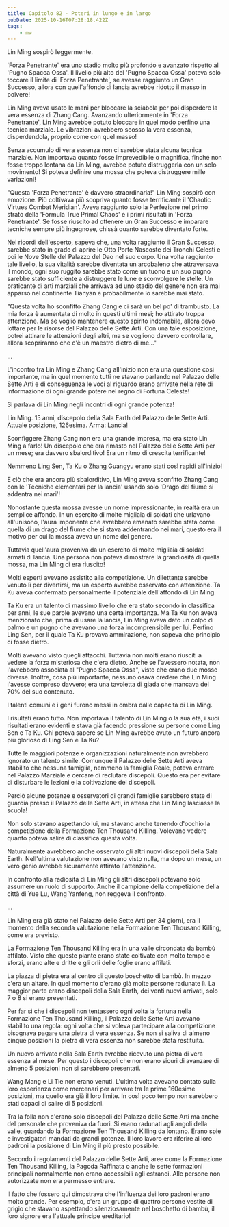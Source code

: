 ```yaml
---
title: Capitolo 82 - Poteri in lungo e in largo
pubDate: 2025-10-16T07:28:18.422Z
tags:
    - mw
---
```



Lin Ming sospirò leggermente.


'Forza Penetrante' era uno stadio molto più profondo e avanzato rispetto al 'Pugno Spacca Ossa'.
Il livello più alto del 'Pugno Spacca Ossa' poteva solo toccare il limite di 'Forza Penetrante', se avesse raggiunto un Gran Successo, allora con quell'affondo di lancia avrebbe ridotto il masso in polvere!


Lin Ming aveva usato le mani per bloccare la sciabola per poi disperdere la vera essenza di Zhang Cang. Avanzando ulteriormente in 'Forza Penetrante', Lin Ming avrebbe potuto bloccare in quel modo perfino una tecnica marziale.
Le vibrazioni avrebbero scosso la vera essenza, disperdendola, proprio come con quel masso!


Senza accumulo di vera essenza non ci sarebbe stata alcuna tecnica marziale. Non importava quanto fosse imprevedibile o magnifica, finché non fosse troppo lontana da Lin Ming, avrebbe potuto distruggerla con un solo movimento! Si poteva definire una mossa che poteva distruggere mille variazioni!


"Questa 'Forza Penetrante' è davvero straordinaria!" Lin Ming sospirò con emozione.
Più coltivava più scopriva quanto fosse terrificante il 'Chaotic Virtues Combat Meridian'. Aveva raggiunto solo la Perfezione nel primo strato della 'Formula True Primal Chaos' e i primi risultati in 'Forza Penetrante'. Se fosse riuscito ad ottenere un Gran Successo e imparare tecniche sempre più ingegnose, chissà quanto sarebbe diventato forte.


Nei ricordi dell'esperto, sapeva che, una volta raggiunto il Gran Successo, sarebbe stato in grado di aprire le Otto Porte Nascoste dei Tronchi Celesti e poi le Nove Stelle del Palazzo del Dao nel suo corpo. Una volta raggiunto tale livello, la sua vitalità sarebbe diventata un arcobaleno che attraversava il mondo, ogni suo ruggito sarebbe stato come un tuono e un suo pugno sarebbe stato sufficiente a distruggere le lune e sconvolgere le stelle.
Un praticante di arti marziali che arrivava ad uno stadio del genere non era mai apparso nel continente Tianyan e probabilmente lo sarebbe mai stato.


"Questa volta ho sconfitto Zhang Cang e ci sarà un bel po' di trambusto. La mia forza è aumentata di molto in questi ultimi mesi; ho attirato troppa attenzione. Ma se voglio mantenere questo spirito indomabile, allora devo lottare per le risorse del Palazzo delle Sette Arti. Con una tale esposizione, potrei attirare le attenzioni degli altri, ma se vogliono davvero controllare, allora scopriranno che c'è un maestro dietro di me..."


...


L'incontro tra Lin Ming e Zhang Cang all'inizio non era una questione così importante, ma in quel momento tutti ne stavano parlando nel Palazzo delle Sette Arti e di conseguenza le voci al riguardo erano arrivate nella rete di informazione di ogni grande potere nel regno di Fortuna Celeste!


Si parlava di Lin Ming negli incontri di ogni grande potenza!


Lin Ming. 15 anni, discepolo della Sala Earth del Palazzo delle Sette Arti. Attuale posizione, 126esima. Arma: Lancia!


Sconfiggere Zhang Cang non era una grande impresa, ma era stato Lin Ming a farlo! Un discepolo che era rimasto nel Palazzo delle Sette Arti per un mese; era davvero sbalorditivo! Era un ritmo di crescita terrificante!


Nemmeno Ling Sen, Ta Ku o Zhang Guangyu erano stati così rapidi all'inizio!


E ciò che era ancora più sbalorditivo, Lin Ming aveva sconfitto Zhang Cang con le 'Tecniche elementari per la lancia' usando solo 'Drago del fiume si addentra nei mari'!


Nonostante questa mossa avesse un nome impressionante, in realtà era un semplice affondo. In un esercito di molte migliaia di soldati che urlavano all'unisono, l'aura imponente che avrebbero emanato sarebbe stata come quella di un drago del fiume che si stava addentrando nei mari, questo era il motivo per cui la mossa aveva un nome del genere.


Tuttavia quell'aura proveniva da un esercito di molte migliaia di soldati armati di lancia. Una persona non poteva dimostrare la grandiosità di quella mossa, ma Lin Ming ci era riuscito!


Molti esperti avevano assistito alla competizione. Un dilettante sarebbe venuto lì per divertirsi, ma un esperto avrebbe osservato con attenzione. Ta Ku aveva confermato personalmente il potenziale dell'affondo di Lin Ming.


Ta Ku era un talento di massimo livello che era stato secondo in classifica per anni, le sue parole avevano una certa importanza. Ma Ta Ku non aveva menzionato che, prima di usare la lancia, Lin Ming aveva dato un colpo di palmo e un pugno che avevano una forza incomprensibile per lui. Perfino Ling Sen, per il quale Ta Ku provava ammirazione, non sapeva che principio ci fosse dietro.


Molti avevano visto quegli attacchi. Tuttavia non molti erano riusciti a vedere la forza misteriosa che c'era dietro. Anche se l'avessero notata, non l'avrebbero associata al "Pugno Spacca Ossa", visto che erano due mosse diverse. Inoltre, cosa più importante, nessuno osava credere che Lin Ming l'avesse compreso davvero; era una tavoletta di giada che mancava del 70% del suo contenuto.


I talenti comuni e i geni furono messi in ombra dalle capacità di Lin Ming.


I risultati erano tutto. Non importava il talento di Lin Ming o la sua età, i suoi risultati erano evidenti e stava già facendo pressione su persone come Ling Sen e Ta Ku. Chi poteva sapere se Lin Ming avrebbe avuto un futuro ancora più glorioso di Ling Sen e Ta Ku?


Tutte le maggiori potenze e organizzazioni naturalmente non avrebbero ignorato un talento simile.
Comunque il Palazzo delle Sette Arti aveva stabilito che nessuna famiglia, nemmeno la famiglia Reale, poteva entrare nel Palazzo Marziale e cercare di reclutare discepoli. Questo era per evitare di disturbare le lezioni e la coltivazione dei discepoli.


Perciò alcune potenze e osservatori di grandi famiglie sarebbero state di guardia presso il Palazzo delle Sette Arti, in attesa che Lin Ming lasciasse la scuola!


Non solo stavano aspettando lui, ma stavano anche tenendo d'occhio la competizione della Formazione Ten Thousand Killing. Volevano vedere quanto poteva salire di classifica questa volta.


Naturalmente avrebbero anche osservato gli altri nuovi discepoli della Sala Earth. Nell'ultima valutazione non avevano visto nulla, ma dopo un mese, un vero genio avrebbe sicuramente attirato l'attenzione.


In confronto alla radiosità di Lin Ming gli altri discepoli potevano solo assumere un ruolo di supporto. Anche il campione della competizione della città di Yue Lu, Wang Yanfeng, non reggeva il confronto.


...


Lin Ming era già stato nel Palazzo delle Sette Arti per 34 giorni, era il momento della seconda valutazione nella Formazione Ten Thousand Killing, come era previsto.


La Formazione Ten Thousand Killing era in una valle circondata da bambù affilato. Visto che queste piante erano state coltivate con molto tempo e sforzi, erano alte e dritte e gli orli delle foglie erano affilati.


La piazza di pietra era al centro di questo boschetto di bambù. In mezzo c'era un altare. In quel momento c'erano già molte persone radunate lì. La maggior parte erano discepoli della Sala Earth, dei venti nuovi arrivati, solo 7 o 8 si erano presentati.


Per far sì che i discepoli non tentassero ogni volta la fortuna nella Formazione Ten Thousand Killing, il Palazzo delle Sette Arti avevano stabilito una regola: ogni volta che si voleva partecipare alla competizione bisognava pagare una pietra di vera essenza. Se non si saliva di almeno cinque posizioni la pietra di vera essenza non sarebbe stata restituita.


Un nuovo arrivato nella Sala Earth avrebbe ricevuto una pietra di vera essenza al mese.
Per questo i discepoli che non erano sicuri di avanzare di almeno 5 posizioni non si sarebbero presentati.


Wang Mang e Li Tie non erano venuti. L'ultima volta avevano contato sulla loro esperienza come mercenari per arrivare tra le prime 160esime posizioni, ma quello era già il loro limite. In così poco tempo non sarebbero stati capaci di salire di 5 posizioni.


Tra la folla non c'erano solo discepoli del Palazzo delle Sette Arti ma anche del personale che proveniva da fuori. Si erano radunati agli angoli della valle, guardando la Formazione Ten Thousand Killing da lontano. Erano spie e investigatori mandati da grandi potenze. Il loro lavoro era riferire ai loro padroni la posizione di Lin Ming il più presto possibile.


Secondo i regolamenti del Palazzo delle Sette Arti, aree come la Formazione Ten Thousand Killing, la Pagoda Raffinata o anche le sette formazioni principali normalmente non erano accessibili agli estranei. Alle persone non autorizzate non era permesso entrare.


Il fatto che fossero qui dimostrava che l'influenza dei loro padroni erano molto grande. Per esempio, c'era un gruppo di quattro persone vestite di grigio che stavano aspettando silenziosamente nel boschetto di bambù, il loro signore era l'attuale principe ereditario!
                                


                                



